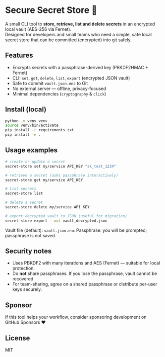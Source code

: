 # Secure Secret Store 🔐

A small CLI tool to **store, retrieve, list and delete secrets** in an encrypted local vault (AES-256 via Fernet).  
Designed for developers and small teams who need a simple, safe local secret store that can be committed (encrypted) into git safely.

## Features
- Encrypts secrets with a passphrase-derived key (PBKDF2HMAC + Fernet)
- CLI: `set`, `get`, `delete`, `list`, `export` (encrypted JSON vault)
- Safe to commit `vault.json.enc` to Git
- No external server — offline, privacy-focused
- Minimal dependencies (`cryptography` & `click`)

## Install (local)
```bash
python -m venv venv
source venv/bin/activate
pip install -r requirements.txt
pip install -e .
```

## Usage examples
```bash
# create or update a secret
secret-store set my/service API_KEY "sk_test_1234"

# retrieve a secret (asks passphrase interactively)
secret-store get my/service API_KEY

# list secrets
secret-store list

# delete a secret
secret-store delete my/service API_KEY

# export decrypted vault to JSON (useful for migration)
secret-store export --out vault_decrypted.json
```

Vault file (default): `vault.json.enc`
Passphrase: you will be prompted; passphrase is not saved.

## Security notes
- Uses PBKDF2 with many iterations and AES (Fernet) — suitable for local protection.
- Do **not** share passphrases. If you lose the passphrase, vault cannot be recovered.
- For team-sharing, agree on a shared passphrase or distribute per-user keys securely.

## Sponsor
If this tool helps your workflow, consider sponsoring development on GitHub Sponsors ❤️

## License
MIT
